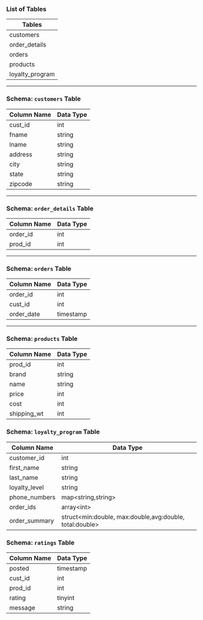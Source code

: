 ### **List of Tables**
| Tables        |
|--------------|
| customers    |
| order_details |
| orders       |
| products     |
| loyalty_program |

---

### **Schema: `customers` Table**
| Column Name | Data Type |
|-------------|----------|
| cust_id     | int      |
| fname       | string   |
| lname       | string   |
| address     | string   |
| city        | string   |
| state       | string   |
| zipcode     | string   |

---

### **Schema: `order_details` Table**
| Column Name | Data Type |
|-------------|----------|
| order_id    | int      |
| prod_id     | int      |

---

### **Schema: `orders` Table**
| Column Name | Data Type |
|-------------|----------|
| order_id    | int      |
| cust_id     | int      |
| order_date  | timestamp |

---

### **Schema: `products` Table**
| Column Name  | Data Type |
|--------------|----------|
| prod_id      | int      |
| brand        | string   |
| name         | string   |
| price        | int      |
| cost         | int      |
| shipping_wt  | int      |

### **Schema: `loyalty_program` Table**
| Column Name | Data Type |
|-------------|----------|
| customer_id | int      |
| first_name  | string   |
| last_name   | string   |
| loyalty_level | string   |
| phone_numbers | map<string,string> |
| order_ids | array\<int> |
| order_summary | struct\<min:double, max:double,avg:double, total:double> |

### **Schema: `ratings` Table**
| Column Name | Data Type |
|-------------|-----------|
| posted      | timestamp |                                            
| cust_id     | int       |
| prod_id     | int       |
| rating      | tinyint   |   
| message     | string    | 
